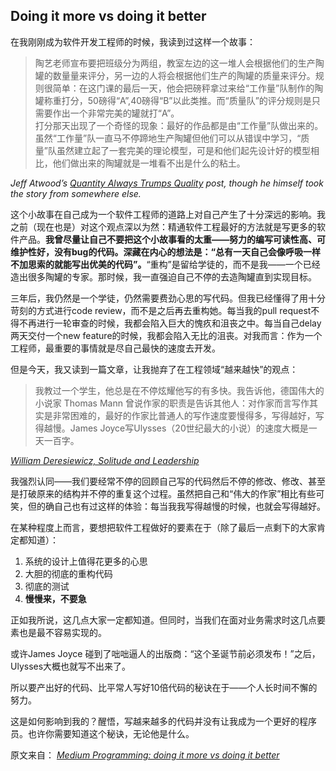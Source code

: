 ## Doing it more vs doing it better

在我刚刚成为软件开发工程师的时候，我读到过这样一个故事：

> 陶艺老师宣布要把班级分为两组，教室左边的这一堆人会根据他们的生产陶罐的数量量来评分，另一边的人将会根据他们生产的陶罐的质量来评分。规则很简单：在这门课的最后一天，他会把磅秤拿过来给“工作量”队制作的陶罐称重打分，50磅得“A”,40磅得“B”以此类推。而“质量队”的评分规则是只需要作出一个非常完美的罐就打“A”。    
  打分那天出现了一个奇怪的现象：最好的作品都是由“工作量”队做出来的。虽然“工作量”队一直马不停蹄地生产陶罐但他们可以从错误中学习，“质量”队虽然建立起了一套完美的理论模型，可是和他们起先设计好的模型相比，他们做出来的陶罐就是一堆看不出是什么的粘土。

*Jeff Atwood’s [Quantity Always Trumps Quality](http://example.com/ "Title") post, though he himself took the story from somewhere else.*

这个小故事在自己成为一个软件工程师的道路上对自己产生了十分深远的影响。我之前（现在也是）对这个观点深以为然：精通软件工程最好的方法就是写更多的软件产品。<strong>我曾尽量让自己不要把这个小故事看的太重——努力的编写可读性高、可维护性好，没有bug的代码。深藏在内心的想法是：“总有一天自己会像呼吸一样不加思索的就能写出优美的代码”。</strong>“重构”是留给学徒的，而不是我——一个已经造出很多陶罐的专家。那时候，我一直强迫自己不停的去造陶罐直到实现目标。

三年后，我仍然是一个学徒，仍然需要费劲心思的写代码。但我已经懂得了用十分苛刻的方式进行code review，而不是之后再去重构她。每当我的pull request不得不再进行一轮审查的时候，我都会陷入巨大的愧疚和沮丧之中。每当自己delay两天交付一个new feature的时候，我都会陷入无比的沮丧。对我而言：作为一个工程师，最重要的事情就是尽自己最快的速度去开发。

但是今天，我又读到一篇文章，让我抛弃了在工程领域“越来越快”的观点：

> 我教过一个学生，他总是在不停炫耀他写的有多快。我告诉他，德国伟大的小说家 Thomas Mann 曾说作家的职责是告诉其他人：对作家而言写作其实是非常困难的，最好的作家比普通人的写作速度要慢得多，写得越好，写得越慢。James Joyce写Ulysses（20世纪最大的小说）的速度大概是一天一百字。

[*William Deresiewicz, Solitude and Leadership*](https://theamericanscholar.org/solitude-and-leadership/#.XLSqUJMzbRY"Title")

我强烈认同——我们要经常不停的回顾自己写的代码然后不停的修改、修改、甚至是打破原来的结构并不停的重复这个过程。虽然把自己和“伟大的作家”相比有些可笑，但的确自己也有过这样的体验：每当我我写得越慢的时候，也就会写得越好。

在某种程度上而言，要想把软件工程做好的要素在于（除了最后一点剩下的大家肯定都知道）：

1. 系统的设计上值得花更多的心思
1. 大胆的彻底的重构代码
1. 彻底的测试
1. <strong>慢慢来，不要急</strong>

正如我所说，这几点大家一定都知道。但同时，当我们在面对业务需求时这几点要素也是最不容易实现的。

或许James Joyce 碰到了咄咄逼人的出版商：“这个圣诞节前必须发布！”之后，Ulysses大概也就写不出来了。

所以要产出好的代码、比平常人写好10倍代码的秘诀在于——个人长时间不懈的努力。

这是如何影响到我的？醒悟，写越来越多的代码并没有让我成为一个更好的程序员。也许你需要知道这个秘诀，无论他是什么。


原文来自： [*Medium Programming: doing it more vs doing it better*](https://kevinmartinjose.com/2019/04/08/programming-doing-it-more-vs-doing-it-better/)